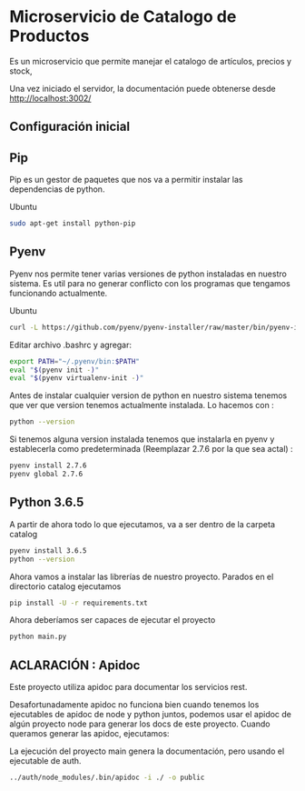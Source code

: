 Microservicio de Catalogo de Productos
=

Es un microservicio que permite manejar el catalogo de artículos, precios y stock,

Una vez iniciado el servidor, la documentación puede obtenerse desde <http://localhost:3002/>

Configuración inicial
-

Pip
-

Pip es un gestor de paquetes que nos va a permitir instalar las dependencias de python.

Ubuntu

```bash
sudo apt-get install python-pip
```

Pyenv
-

Pyenv nos permite tener varias versiones de python instaladas en nuestro sistema. Es util para no generar conflicto con los programas que tengamos funcionando actualmente.

Ubuntu

```bash
curl -L https://github.com/pyenv/pyenv-installer/raw/master/bin/pyenv-installer | bash
```

Editar archivo .bashrc y agregar:

```bash
export PATH="~/.pyenv/bin:$PATH"
eval "$(pyenv init -)"
eval "$(pyenv virtualenv-init -)"
```

Antes de instalar cualquier version de python en nuestro sistema tenemos que ver que version tenemos actualmente instalada. Lo hacemos con :

```bash
python --version
```

Si tenemos alguna version instalada tenemos que instalarla en pyenv y establecerla como predeterminada (Reemplazar 2.7.6 por la que sea actal) :

```bash
pyenv install 2.7.6
pyenv global 2.7.6
```

Python 3.6.5
-

A partir de ahora todo lo que ejecutamos, va a ser dentro de la carpeta catalog

```bash
pyenv install 3.6.5
python --version
```

Ahora vamos a instalar las librerías de nuestro proyecto. Parados en el directorio catalog ejecutamos

```bash
pip install -U -r requirements.txt
```

Ahora deberíamos ser capaces de ejecutar el proyecto

```bash
python main.py
```

ACLARACIÓN : Apidoc
-

Este proyecto utiliza apidoc para documentar los servicios rest.

Desafortunadamente apidoc no funciona bien cuando tenemos los ejecutables de apidoc de node y python juntos,  podemos usar el apidoc de algún proyecto node para generar los docs de este proyecto. Cuando queramos generar las apidoc, ejecutamos:

La ejecución del proyecto main genera la documentación, pero usando el ejecutable de auth.

```bash
../auth/node_modules/.bin/apidoc -i ./ -o public
```

